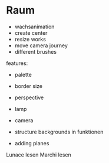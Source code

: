 # Raum

* wachsanimation
* create center
* resize works
* move camera journey
* different brushes



features:
* palette
* border size
* perspective




* lamp
* camera
* structure backgrounds in funktionen
* adding planes



Lunace lesen
Marchi lesen

